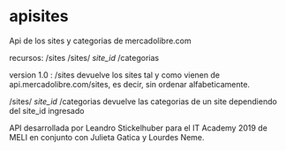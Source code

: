 # apisites
Api de los sites y categorias de mercadolibre.com

recursos:
  /sites
  /sites/ *site_id* /categorias
  
  version 1.0 :
    /sites    devuelve los sites tal y como vienen de api.mercadolibre.com/sites, es decir, sin ordenar alfabeticamente.
    
   /sites/ *site_id* /categorias    devuelve las categorias de un site dependiendo del site_id ingresado

API desarrollada por Leandro Stickelhuber para el IT Academy 2019 de MELI 
 en conjunto con Julieta Gatica y Lourdes Neme.
 
 
